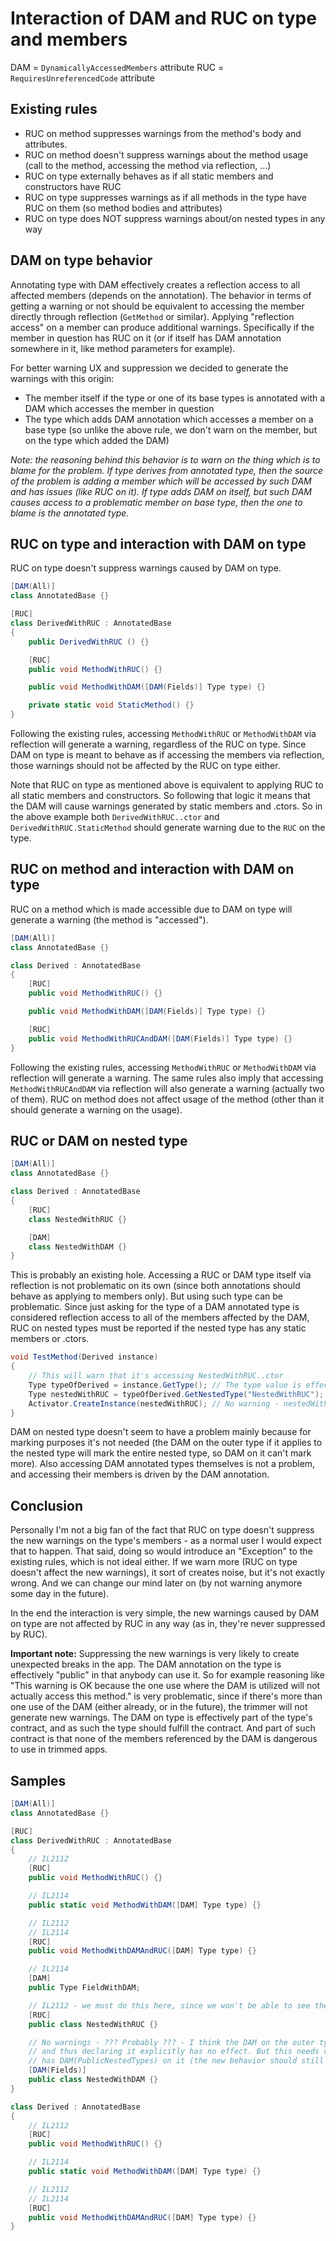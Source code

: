 # Interaction of DAM and RUC on type and members

DAM = `DynamicallyAccessedMembers` attribute
RUC = `RequiresUnreferencedCode` attribute

## Existing rules

* RUC on method suppresses warnings from the method's body and attributes.
* RUC on method doesn't suppress warnings about the method usage (call to the method, accessing the method via reflection, ...)
* RUC on type externally behaves as if all static members and constructors have RUC
* RUC on type suppresses warnings as if all methods in the type have RUC on them (so method bodies and attributes)
* RUC on type does NOT suppress warnings about/on nested types in any way

## DAM on type behavior

Annotating type with DAM effectively creates a reflection access to all affected members (depends on the annotation). The behavior in terms of getting a warning or not should be equivalent to accessing the member directly through reflection (`GetMethod` or similar).
Applying "reflection access" on a member can produce additional warnings. Specifically if the member in question has RUC on it (or if itself has DAM annotation somewhere in it, like method parameters for example).

For better warning UX and suppression we decided to generate the warnings with this origin:

* The member itself if the type or one of its base types is annotated with a DAM which accesses the member in question
* The type which adds DAM annotation which accesses a member on a base type (so unlike the above rule, we don't warn on the member, but on the type which added the DAM)

*Note: the reasoning behind this behavior is to warn on the thing which is to blame for the problem. If type derives from annotated type, then the source of the problem is adding a member which will be accessed by such DAM and has issues (like RUC on it). If type adds DAM on itself, but such DAM causes access to a problematic member on base type, then the one to blame is the annotated type.*

## RUC on type and interaction with DAM on type

RUC on type doesn't suppress warnings caused by DAM on type.

```csharp
[DAM(All)]
class AnnotatedBase {}

[RUC]
class DerivedWithRUC : AnnotatedBase
{
    public DerivedWithRUC () {}

    [RUC]
    public void MethodWithRUC() {}

    public void MethodWithDAM([DAM(Fields)] Type type) {}

    private static void StaticMethod() {}
}
```

Following the existing rules, accessing `MethodWithRUC` or `MethodWithDAM` via reflection will generate a warning, regardless of the RUC on type.
Since DAM on type is meant to behave as if accessing the members via reflection, those warnings should not be affected by the RUC on type either.

Note that RUC on type as mentioned above is equivalent to applying RUC to all static members and constructors. So following that logic it means
that the DAM will cause warnings generated by static members and .ctors. So in the above example both `DerivedWithRUC..ctor` and `DerivedWithRUC.StaticMethod`
should generate warning due to the `RUC` on the type.

## RUC on method and interaction with DAM on type

RUC on a method which is made accessible due to DAM on type will generate a warning (the method is "accessed").

```csharp
[DAM(All)]
class AnnotatedBase {}

class Derived : AnnotatedBase
{
    [RUC]
    public void MethodWithRUC() {}

    public void MethodWithDAM([DAM(Fields)] Type type) {}

    [RUC]
    public void MethodWithRUCAndDAM([DAM(Fields)] Type type) {}
}
```

Following the existing rules, accessing `MethodWithRUC` or `MethodWithDAM` via reflection will generate a warning. The same rules also imply that accessing `MethodWithRUCAndDAM` via reflection will also generate a warning (actually two of them).
RUC on method does not affect usage of the method (other than it should generate a warning on the usage).

## RUC or DAM on nested type

```csharp
[DAM(All)]
class AnnotatedBase {}

class Derived : AnnotatedBase
{
    [RUC]
    class NestedWithRUC {}

    [DAM]
    class NestedWithDAM {}
}
```

This is probably an existing hole. Accessing a RUC or DAM type itself via reflection is not problematic on its own (since both annotations should behave as applying to members only). But using such type can be problematic.
Since just asking for the type of a DAM annotated type is considered reflection access to all of the members affected by the DAM, RUC on nested types must be reported if the nested type has any static members or .ctors.

```csharp
void TestMethod(Derived instance)
{
    // This will warn that it's accessing NestedWithRUC..ctor
    Type typeOfDerived = instance.GetType(); // The type value is effectively annotated with All
    Type nestedWithRUC = typeOfDerived.GetNestedType("NestedWithRUC"); // The resulting type value is effectively annotated with All
    Activator.CreateInstance(nestedWithRUC); // No warning - nestedWithRUC has All annotation on it
}
```

DAM on nested type doesn't seem to have a problem mainly because for marking purposes it's not needed (the DAM on the outer type if it applies to the nested type will mark the entire nested type, so DAM on it can't mark more).
Also accessing DAM annotated types themselves is not a problem, and accessing their members is driven by the DAM annotation.

## Conclusion

Personally I'm not a big fan of the fact that RUC on type doesn't suppress the new warnings on the type's members - as a normal user I would expect that to happen. That said, doing so would introduce an "Exception" to the existing rules, which is not ideal either. If we warn more (RUC on type doesn't affect the new warnings), it sort of creates noise, but it's not exactly wrong. And we can change our mind later on (by not warning anymore some day in the future).

In the end the interaction is very simple, the new warnings caused by DAM on type are not affected by RUC in any way (as in, they're never suppressed by RUC).

**Important note:** Suppressing the new warnings is very likely to create unexpected breaks in the app. The DAM annotation on the type is effectively "public" in that anybody can use it. So for example reasoning like "This warning is OK because the one use where the DAM is utilized will not actually access this method." is very problematic, since if there's more than one use of the DAM (either already, or in the future), the trimmer will not generate new warnings. The DAM on type is effectively part of the type's contract, and as such the type should fulfill the contract. And part of such contract is that none of the members referenced by the DAM is dangerous to use in trimmed apps.

## Samples

```csharp
[DAM(All)]
class AnnotatedBase {}

[RUC]
class DerivedWithRUC : AnnotatedBase
{
    // IL2112
    [RUC]
    public void MethodWithRUC() {}

    // IL2114
    public static void MethodWithDAM([DAM] Type type) {}

    // IL2112
    // IL2114
    [RUC]
    public void MethodWithDAMAndRUC([DAM] Type type) {}

    // IL2114
    [DAM]
    public Type FieldWithDAM;

    // IL2112 - we must do this here, since we won't be able to see the RUC anywhere else
    [RUC]
    public class NestedWithRUC {}

    // No warnings - ??? Probably ??? - I think the DAM on the outer type effectively implies DAM(All) on the nested type
    // and thus declaring it explicitly has no effect. But this needs validation specifically for cases where the outer type
    // has DAM(PublicNestedTypes) on it (the new behavior should still imply All on the nested type in such case I think)
    [DAM(Fields)]
    public class NestedWithDAM {}
}

class Derived : AnnotatedBase
{
    // IL2112
    [RUC]
    public void MethodWithRUC() {}

    // IL2114
    public static void MethodWithDAM([DAM] Type type) {}

    // IL2112
    // IL2114
    [RUC]
    public void MethodWithDAMAndRUC([DAM] Type type) {}
}
```
